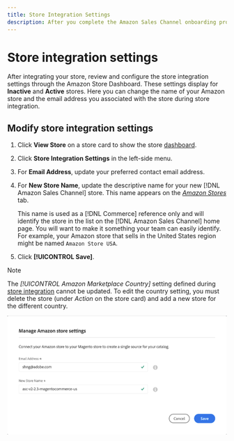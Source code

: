 ```yaml
---
title: Store Integration Settings
description: After you complete the Amazon Sales Channel onboarding process, review and configure the store integration settings through the Amazon Store Dashboard
---
```


# Store integration settings

After integrating your store, review and configure the store integration settings through the Amazon Store Dashboard. These settings display for **Inactive** and **Active** stores. Here you can change the name of your Amazon store and the email address you associated with the store during store integration.

## Modify store integration settings

1. Click **View Store** on a store card to show the store [dashboard](./amazon-store-dashboard.md).

1. Click **Store Integration Settings** in the left-side menu.

1. For **Email Address**, update your preferred contact email address.

1. For **New Store Name**, update the descriptive name for your new [!DNL Amazon Sales Channel] store. This name appears on the [_Amazon Stores_](./managing-stores.md) tab.

    This name is used as a [!DNL Commerce] reference only and will identify the store in the list on the [!DNL Amazon Sales Channel] home page. You will want to make it something your team can easily identify. For example, your Amazon store that sells in the United States region might be named `Amazon Store USA`.

1. Click **[!UICONTROL Save]**.

>[!NOTE]
>
>The _[!UICONTROL Amazon Marketplace Country]_ setting defined during [store integration](./store-integration.md) cannot be updated. To edit the country setting, you must delete the store (under _Action_ on the store card) and add a new store for the different country.

![Store integration settings](assets/amazon-store-settings.png)
